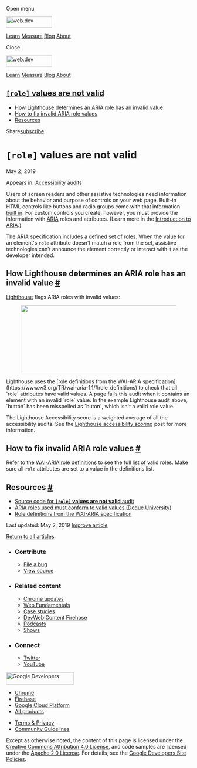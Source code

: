 <span class="w-tooltip w-tooltip--left">Open menu</span>

<a href="/" class="gc-analytics-event header-default__logo-link"><img src="/images/lockup.svg" alt="web.dev" class="header-default__logo" width="125" height="30" /></a>

<a href="/learn/" class="gc-analytics-event header-default__link">Learn</a> <a href="/measure/" class="gc-analytics-event header-default__link">Measure</a> <a href="/blog/" class="gc-analytics-event header-default__link">Blog</a> <a href="/about/" class="gc-analytics-event header-default__link">About</a>

<span class="w-tooltip">Close</span>

<a href="/" class="gc-analytics-event"><img src="/images/lockup.svg" alt="web.dev" class="drawer-default__logo" width="125" height="30" /></a>

<a href="/learn/" class="gc-analytics-event drawer-default__link">Learn</a> <a href="/measure/" class="gc-analytics-event drawer-default__link">Measure</a> <a href="/blog/" class="gc-analytics-event drawer-default__link">Blog</a> <a href="/about/" class="gc-analytics-event drawer-default__link">About</a>

<a href="#lesscodegreaterrolelesscodegreater-values-are-not-valid" class="w-toc__header--link"><code>[role]</code> values are not valid</a>
-------------------------------------------------------------------------------------------------------------------------------------------

-   [How Lighthouse determines an ARIA role has an invalid value](#how-lighthouse-determines-an-aria-role-has-an-invalid-value)
-   [How to fix invalid ARIA role values](#how-to-fix-invalid-aria-role-values)
-   [Resources](#resources)

Share<a href="/newsletter/" class="gc-analytics-event w-actions__fab w-actions__fab--subscribe"><span>subscribe</span></a>

`[role]` values are not valid
=============================

May 2, 2019

<span class="w-post-signpost__title">Appears in:</span> <a href="/lighthouse-accessibility" class="w-post-signpost__link">Accessibility audits</a>

Users of screen readers and other assistive technologies need information about the behavior and purpose of controls on your web page. Built-in HTML controls like buttons and radio groups come with that information [built in](/use-semantic-html). For custom controls you create, however, you must provide the information with [ARIA](https://www.w3.org/TR/wai-aria-1.1/#role_definitions) roles and attributes. (Learn more in the [Introduction to ARIA](https://developers.google.com/web/fundamentals/accessibility/semantics-aria/).)

The ARIA specification includes a [defined set of roles](https://www.w3.org/TR/wai-aria-1.1/#role_definitions). When the value for an element's `role` attribute doesn't match a role from the set, assistive technologies can't announce the element correctly or interact with it as the developer intended.

How Lighthouse determines an ARIA role has an invalid value <a href="#how-lighthouse-determines-an-aria-role-has-an-invalid-value" class="w-headline-link">#</a>
----------------------------------------------------------------------------------------------------------------------------------------------------------------

[Lighthouse](https://developers.google.com/web/tools/lighthouse) flags ARIA roles with invalid values:

<figure><img src="https://web-dev.imgix.net/image/tcFciHGuF3MxnTr1y5ue01OGLBn2/8Qd5Rfq5WUWJa1ZF6z0A.png?auto=format" class="w-screenshot" sizes="(min-width: 800px) 800px, calc(100vw - 48px)" srcset="https://web-dev.imgix.net/image/tcFciHGuF3MxnTr1y5ue01OGLBn2/8Qd5Rfq5WUWJa1ZF6z0A.png?auto=format&amp;w=200 200w, https://web-dev.imgix.net/image/tcFciHGuF3MxnTr1y5ue01OGLBn2/8Qd5Rfq5WUWJa1ZF6z0A.png?auto=format&amp;w=228 228w, https://web-dev.imgix.net/image/tcFciHGuF3MxnTr1y5ue01OGLBn2/8Qd5Rfq5WUWJa1ZF6z0A.png?auto=format&amp;w=260 260w, https://web-dev.imgix.net/image/tcFciHGuF3MxnTr1y5ue01OGLBn2/8Qd5Rfq5WUWJa1ZF6z0A.png?auto=format&amp;w=296 296w, https://web-dev.imgix.net/image/tcFciHGuF3MxnTr1y5ue01OGLBn2/8Qd5Rfq5WUWJa1ZF6z0A.png?auto=format&amp;w=338 338w, https://web-dev.imgix.net/image/tcFciHGuF3MxnTr1y5ue01OGLBn2/8Qd5Rfq5WUWJa1ZF6z0A.png?auto=format&amp;w=385 385w, https://web-dev.imgix.net/image/tcFciHGuF3MxnTr1y5ue01OGLBn2/8Qd5Rfq5WUWJa1ZF6z0A.png?auto=format&amp;w=439 439w, https://web-dev.imgix.net/image/tcFciHGuF3MxnTr1y5ue01OGLBn2/8Qd5Rfq5WUWJa1ZF6z0A.png?auto=format&amp;w=500 500w, https://web-dev.imgix.net/image/tcFciHGuF3MxnTr1y5ue01OGLBn2/8Qd5Rfq5WUWJa1ZF6z0A.png?auto=format&amp;w=571 571w, https://web-dev.imgix.net/image/tcFciHGuF3MxnTr1y5ue01OGLBn2/8Qd5Rfq5WUWJa1ZF6z0A.png?auto=format&amp;w=650 650w, https://web-dev.imgix.net/image/tcFciHGuF3MxnTr1y5ue01OGLBn2/8Qd5Rfq5WUWJa1ZF6z0A.png?auto=format&amp;w=741 741w, https://web-dev.imgix.net/image/tcFciHGuF3MxnTr1y5ue01OGLBn2/8Qd5Rfq5WUWJa1ZF6z0A.png?auto=format&amp;w=845 845w, https://web-dev.imgix.net/image/tcFciHGuF3MxnTr1y5ue01OGLBn2/8Qd5Rfq5WUWJa1ZF6z0A.png?auto=format&amp;w=964 964w, https://web-dev.imgix.net/image/tcFciHGuF3MxnTr1y5ue01OGLBn2/8Qd5Rfq5WUWJa1ZF6z0A.png?auto=format&amp;w=1098 1098w, https://web-dev.imgix.net/image/tcFciHGuF3MxnTr1y5ue01OGLBn2/8Qd5Rfq5WUWJa1ZF6z0A.png?auto=format&amp;w=1252 1252w, https://web-dev.imgix.net/image/tcFciHGuF3MxnTr1y5ue01OGLBn2/8Qd5Rfq5WUWJa1ZF6z0A.png?auto=format&amp;w=1428 1428w, https://web-dev.imgix.net/image/tcFciHGuF3MxnTr1y5ue01OGLBn2/8Qd5Rfq5WUWJa1ZF6z0A.png?auto=format&amp;w=1600 1600w" width="800" height="185" /></figure>Lighthouse uses the [role definitions from the WAI-ARIA specification](https://www.w3.org/TR/wai-aria-1.1/#role_definitions) to check that all `role` attributes have valid values. A page fails this audit when it contains an element with an invalid `role` value. In the example Lighthouse audit above, `button` has been misspelled as `buton`, which isn't a valid role value.

The Lighthouse Accessibility score is a weighted average of all the accessibility audits. See the [Lighthouse accessibility scoring](/accessibility-scoring) post for more information.

How to fix invalid ARIA role values <a href="#how-to-fix-invalid-aria-role-values" class="w-headline-link">#</a>
----------------------------------------------------------------------------------------------------------------

Refer to the [WAI-ARIA role definitions](https://www.w3.org/TR/wai-aria-1.1/#role_definitions) to see the full list of valid roles. Make sure all `role` attributes are set to a value in the definitions list.

Resources <a href="#resources" class="w-headline-link">#</a>
------------------------------------------------------------

-   [Source code for **`[role]` values are not valid** audit](https://github.com/GoogleChrome/lighthouse/blob/master/lighthouse-core/audits/accessibility/aria-roles.js)
-   [ARIA roles used must conform to valid values (Deque University)](https://dequeuniversity.com/rules/axe/3.3/aria-roles)
-   [Role definitions from the WAI-ARIA specification](https://www.w3.org/TR/wai-aria-1.1/#role_definitions)

<span class="w-mr--sm">Last updated: May 2, 2019 </span>[Improve article](https://github.com/GoogleChrome/web.dev/blob/master/src/site/content/en/lighthouse-accessibility/aria-roles/index.md)

<a href="/lighthouse-accessibility" class="gc-analytics-event w-article-navigation__link w-article-navigation__link--back w-article-navigation__link--single">Return to all articles</a>

-   ### Contribute

    -   <a href="https://github.com/GoogleChrome/web.dev/issues/new?assignees=&amp;labels=bug&amp;template=bug_report.md&amp;title=" class="w-footer__linkbox-link">File a bug</a>
    -   <a href="https://github.com/googlechrome/web.dev" class="w-footer__linkbox-link">View source</a>

-   ### Related content

    -   <a href="https://blog.chromium.org/" class="w-footer__linkbox-link">Chrome updates</a>
    -   <a href="https://developers.google.com/web/" class="w-footer__linkbox-link">Web Fundamentals</a>
    -   <a href="https://developers.google.com/web/showcase/" class="w-footer__linkbox-link">Case studies</a>
    -   <a href="https://devwebfeed.appspot.com/" class="w-footer__linkbox-link">DevWeb Content Firehose</a>
    -   <a href="/podcasts/" class="w-footer__linkbox-link">Podcasts</a>
    -   <a href="/shows/" class="w-footer__linkbox-link">Shows</a>

-   ### Connect

    -   <a href="https://www.twitter.com/ChromiumDev" class="w-footer__linkbox-link">Twitter</a>
    -   <a href="https://www.youtube.com/user/ChromeDevelopers" class="w-footer__linkbox-link">YouTube</a>

<a href="https://developers.google.com/" class="w-footer__utility-logo-link"><img src="/images/lockup-color.png" alt="Google Developers" class="w-footer__utility-logo" width="185" height="33" /></a>

-   <a href="https://developer.chrome.com/" class="w-footer__utility-link">Chrome</a>
-   <a href="https://firebase.google.com/" class="w-footer__utility-link">Firebase</a>
-   <a href="https://cloud.google.com/" class="w-footer__utility-link">Google Cloud Platform</a>
-   <a href="https://developers.google.com/products" class="w-footer__utility-link">All products</a>

<!-- -->

-   <a href="https://policies.google.com/" class="w-footer__utility-link">Terms &amp; Privacy</a>
-   <a href="/community-guidelines/" class="w-footer__utility-link">Community Guidelines</a>

Except as otherwise noted, the content of this page is licensed under the [Creative Commons Attribution 4.0 License](https://creativecommons.org/licenses/by/4.0/), and code samples are licensed under the [Apache 2.0 License](https://www.apache.org/licenses/LICENSE-2.0). For details, see the [Google Developers Site Policies](https://developers.google.com/terms/site-policies).
